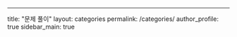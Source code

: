 ---
title: "문제 풀이"
layout: categories
permalink: /categories/
author_profile: true
sidebar_main: true
